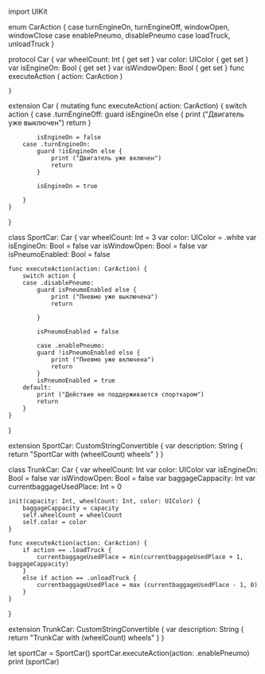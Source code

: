 import UIKit

enum CarAction {
    case turnEngineOn, turnEngineOff, windowOpen, windowClose
    case enablePneumo, disablePneumo
    case loadTruck, unloadTruck
}


protocol Car {
    var wheelCount: Int { get set }
    var color: UIColor { get set }
    var isEngineOn: Bool { get set }
    var isWindowOpen: Bool { get set }
    func executeAction ( action: CarAction )
    
    }
    
extension Car {
    mutating func executeAction( action: CarAction) {
        switch action {
        case .turnEngineOff:
            guard isEngineOn else {
                print ("Двигатель уже выключен")
                return
            }
            
            isEngineOn = false
        case .turnEngineOn:
            guard !isEngineOn else {
                print ("Двигатель уже включен")
                return
            }
            
            isEngineOn = true
            
        }
    }
}

class SportCar: Car {
    var wheelCount: Int = 3
    var color: UIColor = .white
    var isEngineOn: Bool = false
    var isWindowOpen: Bool = false
    var isPneumoEnabled: Bool = false
    
    func executeAction(action: CarAction) {
        switch action {
        case .disablePneumo:
            guard isPneumoEnabled else {
                print ("Пневмо уже выключена")
                return
                
            }
            
            isPneumoEnabled = false
            
            case .enablePneumo:
            guard !isPneumoEnabled else {
                print ("Пневмо уже включена")
                return
            }
            isPneumoEnabled = true
        default:
            print ("Действие не поддерживается спорткаром")
            return
        }
    }
}

extension SportCar: CustomStringConvertible {
    var description: String {
        return "SportCar with \(wheelCount) wheels"
    }
}

class TrunkCar: Car {
    var wheelCount: Int
    var color: UIColor
    var isEngineOn: Bool = false
    var isWindowOpen: Bool = false
    var baggageCappacity: Int
    var currentbaggageUsedPlace: Int = 0
    
    init(capacity: Int, wheelCount: Int, color: UIColor) {
        baggageCappacity = capacity
        self.wheelCount = wheelCount
        self.color = color
    }
    
    func executeAction(action: CarAction) {
        if action == .loadTruck {
            currentbaggageUsedPlace = min(currentbaggageUsedPlace + 1, baggageCappacity)
        }
        else if action == .unloadTruck {
            currentbaggageUsedPlace = max (currentbaggageUsedPlace - 1, 0)
        }
    }
}

extension TrunkCar: CustomStringConvertible {
    var description: String {
        return "TrunkCar with \(wheelCount) wheels"
    }
}

let sportCar = SportCar()
sportCar.executeAction(action: .enablePneumo)
print (sportCar)
